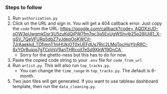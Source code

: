 ### Steps to follow
1. Run `authorization.py`
1. Click on the URL and sign in. You will get a 404 callback error. Just copy the `code` from the URL: https://google.com/callback?code=`AQDXzlJD-sOW3pUwgmkDsr3U5zuKdQjPW7fm7qc3q5ExUgWShvjb25p28lUi81_X-gSV_7QeVFURp5dbZ7vJdepOoKWCjI-7JrAaekkd_TDfjmnT1mHUkjOT0xUEFdUs7Ric2LMqTpcHqYlnR8C-8xYOrBuipq7gTCpVsV9anTHRcoit7eSd9XkW19DnCA`
    - Sorry for the ghetto-ness but this has to do for now.
1. Paste the copied code string to your `.env` file for `code_from_url`
1. Run `artist.py`. This will also run `top_tracks.py`.
    - You can change the `time_range` in  `top_tracks.py`. The default is 6-month.
1. Two json files will get generated. If you want to use tableau dashboard template, then run the `data_cleaning.py`.
